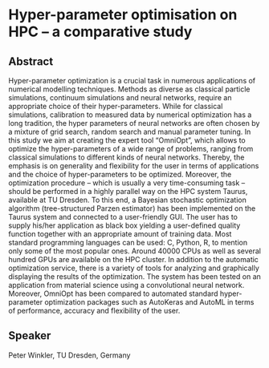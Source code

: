 # Hyper-parameter optimisation on HPC – a comparative study

## Abstract
Hyper-parameter optimization is a crucial task in numerous applications of numerical modelling techniques. Methods as diverse as classical particle simulations, continuum simulations and neural networks, require an appropriate choice of their hyper-parameters. While for classical simulations, calibration to measured data by numerical optimization has a long tradition, the hyper parameters of neural networks are often chosen by a mixture of grid search, random search and manual parameter tuning.
In this study we aim at creating the expert tool “OmniOpt”, which allows to optimize the hyper-parameters of a wide range of problems, ranging from classical simulations to different kinds of neural networks. Thereby, the emphasis is on generality and flexibility for the user in terms of applications and the choice of hyper-parameters to be optimized. Moreover, the optimization procedure – which is usually a very time-consuming task – should be performed in a highly parallel way on the HPC system Taurus, available at TU Dresden. To this end, a Bayesian stochastic optimization algorithm (tree-structured Parzen estimator) has been implemented on the Taurus system and connected to a user-friendly GUI. The user has to supply his/her application as black box yielding a user-defined quality function together with an appropriate amount of training data. Most standard programming languages can be used: C, Python, R, to mention only some of the most popular ones. Around 40000 CPUs as well as several hundred GPUs are available on the HPC cluster. In addition to the automatic optimization service, there is a variety of tools for analyzing and graphically displaying the results of the optimization.
The system has been tested on an application from material science using a convolutional neural network. Moreover, OmniOpt has been compared to automated standard hyper-parameter optimization packages such as AutoKeras and AutoML in terms of performance, accuracy and flexibility of the user.

## Speaker
Peter Winkler, TU Dresden, Germany
